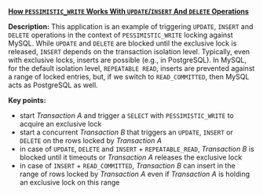 **[How `PESSIMISTIC_WRITE` Works With `UPDATE`/`INSERT` And `DELETE` Operations](https://github.com/andreipall/Spring-Boot-JPA/tree/master/HibernateSpringBootPessimisticLocksDelInsUpd)**
 
**Description:** This application is an example of triggering `UPDATE`, `INSERT` and `DELETE` operations in the context of `PESSIMISTIC_WRITE` locking against MySQL. While `UPDATE` and `DELETE` are blocked until the exclusive lock is released, `INSERT` depends on the transaction isolation level. Typically, even with exclusive locks, inserts are possible (e.g., in PostgreSQL). In MySQL, for the default isolation level, `REPEATABLE READ`, inserts are prevented against a range of locked entries, but, if we switch to `READ_COMMITTED`, then MySQL acts as PostgreSQL as well.

**Key points:**
- start *Transaction A* and trigger a `SELECT` with `PESSIMISTIC_WRITE` to acquire an exclusive lock
- start a concurrent *Transaction B* that triggers an `UPDATE`, `INSERT` or `DELETE` on the rows locked by *Transaction A*
- in case of `UPDATE`, `DELETE` and `INSERT` + `REPEATABLE_READ`, *Transaction B* is blocked until it timeouts or *Transaction A* releases the exclusive lock
- in case of `INSERT` + `READ_COMMITTED`, *Transaction B* can insert in the range of rows locked by *Transaction A* even if *Transaction A* is holding an exclusive lock on this range     
